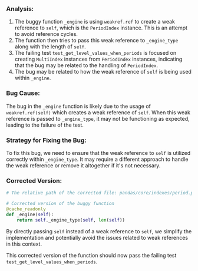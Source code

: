 ### Analysis:
1. The buggy function `_engine` is using `weakref.ref` to create a weak reference to `self`, which is the `PeriodIndex` instance. This is an attempt to avoid reference cycles.
2. The function then tries to pass this weak reference to `_engine_type` along with the length of `self`.
3. The failing test `test_get_level_values_when_periods` is focused on creating `MultiIndex` instances from `PeriodIndex` instances, indicating that the bug may be related to the handling of `PeriodIndex`.
4. The bug may be related to how the weak reference of `self` is being used within `_engine`.

### Bug Cause:
The bug in the `_engine` function is likely due to the usage of `weakref.ref(self)` which creates a weak reference of `self`. When this weak reference is passed to `_engine_type`, it may not be functioning as expected, leading to the failure of the test.

### Strategy for Fixing the Bug:
To fix this bug, we need to ensure that the weak reference to `self` is utilized correctly within `_engine_type`. It may require a different approach to handle the weak reference or remove it altogether if it's not necessary.

### Corrected Version:
```python
# The relative path of the corrected file: pandas/core/indexes/period.py

# Corrected version of the buggy function
@cache_readonly
def _engine(self):
    return self._engine_type(self, len(self))
```

By directly passing `self` instead of a weak reference to `self`, we simplify the implementation and potentially avoid the issues related to weak references in this context.

This corrected version of the function should now pass the failing test `test_get_level_values_when_periods`.